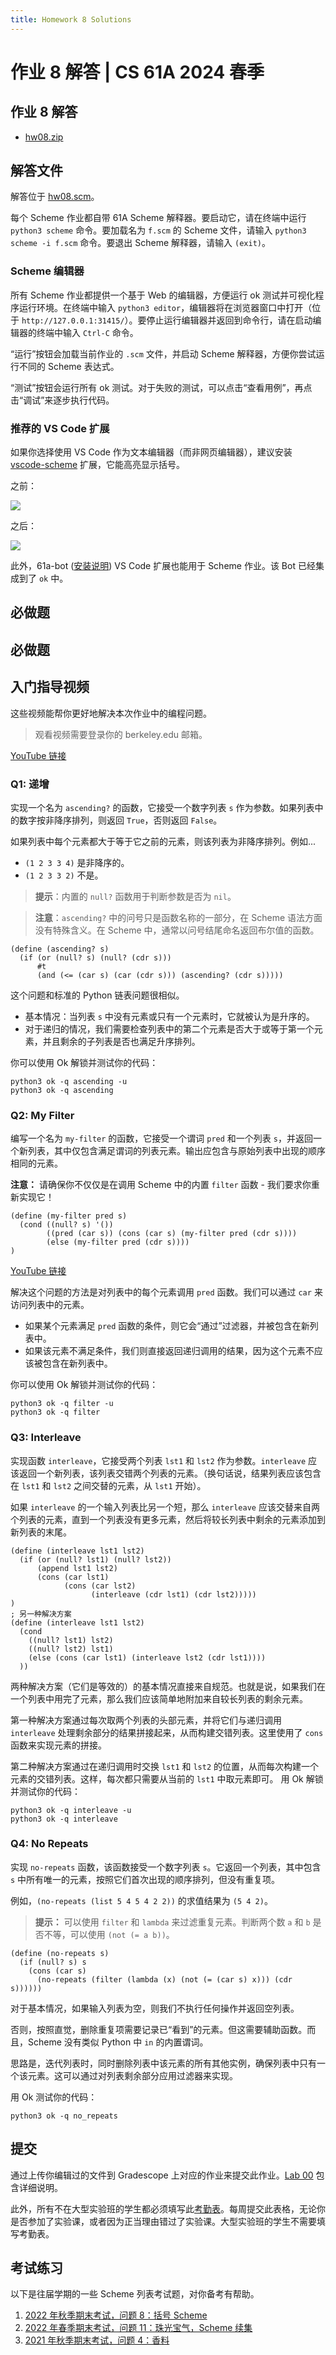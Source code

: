 ```yaml
---
title: Homework 8 Solutions
---
```


# 作业 8 解答 | CS 61A 2024 春季

## 作业 8 解答

-   [hw08.zip](/resource/cs61a/hw08.zip)

## 解答文件

解答位于 [hw08.scm](https://cs61a.org//hw/sol-hw08/hw08.scm)。

每个 Scheme 作业都自带 61A Scheme 解释器。要启动它，请在终端中运行 `python3 scheme` 命令。要加载名为 `f.scm` 的 Scheme 文件，请输入 `python3 scheme -i f.scm` 命令。要退出 Scheme 解释器，请输入 `(exit)`。

### Scheme 编辑器

所有 Scheme 作业都提供一个基于 Web 的编辑器，方便运行 ok 测试并可视化程序运行环境。在终端中输入 `python3 editor`，编辑器将在浏览器窗口中打开（位于 `http://127.0.0.1:31415/`）。要停止运行编辑器并返回到命令行，请在启动编辑器的终端中输入 `Ctrl-C` 命令。

“运行”按钮会加载当前作业的 `.scm` 文件，并启动 Scheme 解释器，方便你尝试运行不同的 Scheme 表达式。

“测试”按钮会运行所有 ok 测试。对于失败的测试，可以点击“查看用例”，再点击“调试”来逐步执行代码。

### 推荐的 VS Code 扩展

如果你选择使用 VS Code 作为文本编辑器（而非网页编辑器），建议安装 [vscode-scheme](https://marketplace.visualstudio.com/items?itemName=sjhuangx.vscode-scheme) 扩展，它能高亮显示括号。

之前：

![](/img/cs61a/before.png)

之后：

![](/img/cs61a/after.png)

此外，61a-bot ([安装说明](https://cs61a.org/articles/61a-bot)) VS Code 扩展也能用于 Scheme 作业。该 Bot 已经集成到了 `ok` 中。

## 必做题

## 必做题

## 入门指导视频

这些视频能帮你更好地解决本次作业中的编程问题。

> 观看视频需要登录你的 berkeley.edu 邮箱。

[YouTube 链接](https://youtu.be/playlist?list=PLx38hZJ5RLZeOPmZFG6vuUl71MdfpmBLe)

### Q1: 递增

实现一个名为 `ascending?` 的函数，它接受一个数字列表 `s` 作为参数。如果列表中的数字按非降序排列，则返回 `True`，否则返回 `False`。

如果列表中每个元素都大于等于它之前的元素，则该列表为非降序排列。例如...

-   `(1 2 3 3 4)` 是非降序的。
-   `(1 2 3 3 2)` 不是。

> **提示**：内置的 `null?` 函数用于判断参数是否为 `nil`。

> **注意**：`ascending?` 中的问号只是函数名称的一部分，在 Scheme 语法方面没有特殊含义。在 Scheme 中，通常以问号结尾命名返回布尔值的函数。

```
(define (ascending? s)
  (if (or (null? s) (null? (cdr s)))
      #t
      (and (<= (car s) (car (cdr s))) (ascending? (cdr s)))))
```

这个问题和标准的 Python 链表问题很相似。
- 基本情况：当列表 `s` 中没有元素或只有一个元素时，它就被认为是升序的。
- 对于递归的情况，我们需要检查列表中的第二个元素是否大于或等于第一个元素，并且剩余的子列表是否也满足升序排列。

你可以使用 Ok 解锁并测试你的代码：

```
python3 ok -q ascending -u
python3 ok -q ascending
```

### Q2: My Filter

编写一个名为 `my-filter` 的函数，它接受一个谓词 `pred` 和一个列表 `s`，并返回一个新列表，其中仅包含满足谓词的列表元素。输出应包含与原始列表中出现的顺序相同的元素。

**注意：** 请确保你不仅仅是在调用 Scheme 中的内置 `filter` 函数 - 我们要求你重新实现它！

```
(define (my-filter pred s)
  (cond ((null? s) '())
        ((pred (car s)) (cons (car s) (my-filter pred (cdr s))))
        (else (my-filter pred (cdr s))))
)
```

[YouTube 链接](https://youtu.be/UJ37SCaM3cQ?t=39m39s)

解决这个问题的方法是对列表中的每个元素调用 `pred` 函数。我们可以通过 `car` 来访问列表中的元素。

- 如果某个元素满足 `pred` 函数的条件，则它会“通过”过滤器，并被包含在新列表中。
- 如果该元素不满足条件，我们则直接返回递归调用的结果，因为这个元素不应该被包含在新列表中。

你可以使用 Ok 解锁并测试你的代码：

```
python3 ok -q filter -u
python3 ok -q filter
```

### Q3: Interleave

实现函数 `interleave`，它接受两个列表 `lst1` 和 `lst2` 作为参数。`interleave` 应该返回一个新列表，该列表交错两个列表的元素。（换句话说，结果列表应该包含在 `lst1` 和 `lst2` 之间交替的元素，从 `lst1` 开始）。

如果 `interleave` 的一个输入列表比另一个短，那么 `interleave` 应该交替来自两个列表的元素，直到一个列表没有更多元素，然后将较长列表中剩余的元素添加到新列表的末尾。

```
(define (interleave lst1 lst2)
  (if (or (null? lst1) (null? lst2))
      (append lst1 lst2)
      (cons (car lst1)
            (cons (car lst2)
                  (interleave (cdr lst1) (cdr lst2)))))
)
; 另一种解决方案
(define (interleave lst1 lst2) 
  (cond 
    ((null? lst1) lst2)
    ((null? lst2) lst1)
    (else (cons (car lst1) (interleave lst2 (cdr lst1))))
  ))
```

两种解决方案（它们是等效的）的基本情况直接来自规范。也就是说，如果我们在一个列表中用完了元素，那么我们应该简单地附加来自较长列表的剩余元素。

第一种解决方案通过每次取两个列表的头部元素，并将它们与递归调用 `interleave` 处理剩余部分的结果拼接起来，从而构建交错列表。这里使用了 `cons` 函数来实现元素的拼接。

第二种解决方案通过在递归调用时交换 `lst1` 和 `lst2` 的位置，从而每次构建一个元素的交错列表。这样，每次都只需要从当前的 `lst1` 中取元素即可。
用 Ok 解锁并测试你的代码：

```
python3 ok -q interleave -u
python3 ok -q interleave
```

### Q4: No Repeats

实现 `no-repeats` 函数，该函数接受一个数字列表 `s`。它返回一个列表，其中包含 `s` 中所有唯一的元素，按照它们首次出现的顺序排列，但没有重复项。

例如，`(no-repeats (list 5 4 5 4 2 2))` 的求值结果为 `(5 4 2)`。

> **提示：** 可以使用 `filter` 和 `lambda` 来过滤重复元素。判断两个数 `a` 和 `b` 是否不等，可以使用 `(not (= a b))`。

```
(define (no-repeats s)
  (if (null? s) s
    (cons (car s)
      (no-repeats (filter (lambda (x) (not (= (car s) x))) (cdr s))))))
```

对于基本情况，如果输入列表为空，则我们不执行任何操作并返回空列表。

否则，按照直觉，删除重复项需要记录已“看到”的元素。但这需要辅助函数。而且，Scheme 没有类似 Python 中 `in` 的内置谓词。

思路是，迭代列表时，同时删除列表中该元素的所有其他实例，确保列表中只有一个该元素。这可以通过对列表剩余部分应用过滤器来实现。

用 Ok 测试你的代码：

```
python3 ok -q no_repeats
```

## 提交

通过上传你编辑过的文件到 Gradescope 上对应的作业来提交此作业。[Lab 00](https://cs61a.org/lab/lab00/#submit-with-gradescope) 包含详细说明。

此外，所有不在大型实验班的学生都必须填写此[考勤表](https://go.cs61a.org/lab/lab00/#submit-with-gradescope)。每周提交此表格，无论你是否参加了实验课，或者因为正当理由错过了实验课。大型实验班的学生不需要填写考勤表。

## 考试练习

以下是往届学期的一些 Scheme 列表考试题，对你备考有帮助。

1.  [2022 年秋季期末考试，问题 8：括号 Scheme](https://cs61a.org/exam/fa22/final/61a-fa22-final.pdf#page=20)
2.  [2022 年春季期末考试，问题 11：珠光宝气，Scheme 续集](https://cs61a.org/exam/sp22/final/61a-sp22-final.pdf#page=23)
3.  [2021 年秋季期末考试，问题 4：香料](https://cs61a.org/exam/fa21/final/61a-fa21-final.pdf#page=18)
